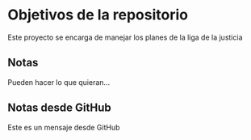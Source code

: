 # Objetivos de la repositorio

Este proyecto se encarga de manejar los planes de la liga de la justicia


## Notas
Pueden hacer lo que quieran...

## Notas desde GitHub 
Este es un mensaje desde GitHub
